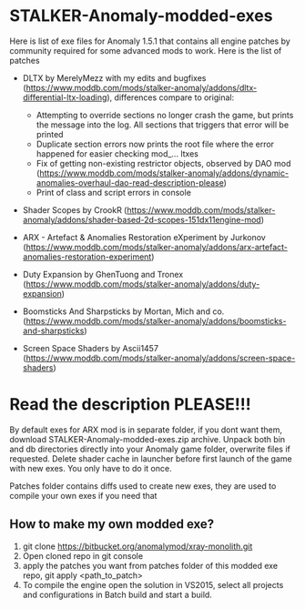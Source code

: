 # STALKER-Anomaly-modded-exes
Here is list of exe files for Anomaly 1.5.1 that contains all engine patches by community required for some advanced mods to work.
Here is the list of patches
* DLTX by MerelyMezz with my edits and bugfixes (https://www.moddb.com/mods/stalker-anomaly/addons/dltx-differential-ltx-loading), differences compare to original:
  * Attempting to override sections no longer crash the game, but prints the message into the log. All sections that triggers that error will be printed
  * Duplicate section errors now prints the root file where the error happened for easier checking mod_... ltxes
  * Fix of getting non-existing restrictor objects, observed by DAO mod (https://www.moddb.com/mods/stalker-anomaly/addons/dynamic-anomalies-overhaul-dao-read-description-please)
  * Print of class and script errors in console
  
* Shader Scopes by CrookR (https://www.moddb.com/mods/stalker-anomaly/addons/shader-based-2d-scopes-151dx11engine-mod)
* ARX - Artefact & Anomalies Restoration eXperiment by Jurkonov (https://www.moddb.com/mods/stalker-anomaly/addons/arx-artefact-anomalies-restoration-experiment)
* Duty Expansion by GhenTuong and Tronex (https://www.moddb.com/mods/stalker-anomaly/addons/duty-expansion)
* Boomsticks And Sharpsticks by Mortan, Mich and co. (https://www.moddb.com/mods/stalker-anomaly/addons/boomsticks-and-sharpsticks)
* Screen Space Shaders by Ascii1457 (https://www.moddb.com/mods/stalker-anomaly/addons/screen-space-shaders)

# Read the description PLEASE!!!
By default exes for ARX mod is in separate folder, if you dont want them, download STALKER-Anomaly-modded-exes.zip archive.
Unpack both bin and db directories directly into your Anomaly game folder, overwrite files if requested.
Delete shader cache in launcher before first launch of the game with new exes. You only have to do it once.

Patches folder contains diffs used to create new exes, they are used to compile your own exes if you need that

## How to make my own modded exe?
1. git clone https://bitbucket.org/anomalymod/xray-monolith.git
2. Open cloned repo in git console
3. apply the patches you want from patches folder of this modded exe repo, git apply <path_to_patch>
4. To compile the engine open the solution in VS2015, select all projects and configurations in Batch build and start a build.

